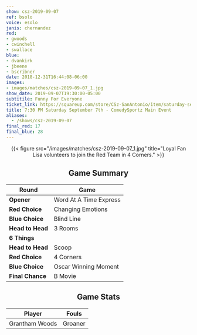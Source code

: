 ```yaml
---
show: csz-2019-09-07
ref: bsolo
voice: esolo
janis: chernandez
red:
- gwoods
- cwinchell
- swallace
blue:
- dvankirk
- jbeene
- bscribner
date: 2018-12-31T16:44:08-06:00
images:
- images/matches/csz-2019-09-07_1.jpg
show_date: 2019-09-07T19:30:00-05:00
subtitile: Funny For Everyone
ticket_link: https://squareup.com/store/CSz-SanAntonio/item/saturday-sept-th-pm-comedysportz-main-event
title: 7:30 PM Saturday September 7th - ComedySportz Main Event
aliases:
  - /shows/csz-2019-09-07
final_red: 17
final_blue: 28
---
```


<center>

{{< figure src="/images/matches/csz-2019-09-07_1.jpg" title="Loyal Fan Lisa volunteers to join the Red Team in 4 Corners." >}}

## Game Summary

| **Round** | **Game** |
|--------------|------|
| **Opener**       |Word At A Time Express|
| **Red Choice**   |Changing Emotions|
| **Blue Choice**  |Blind Line|
| **Head to Head** |3 Rooms|
| **6 Things**     |      |
| **Head to Head** |Scoop|
| **Red Choice**   |4 Corners|
| **Blue Choice**  |Oscar Winning Moment|
| **Final Chance** |B Movie|

## Game Stats

| **Player** | **Fouls** |
|--------|-------|
|Grantham Woods|Groaner|


</center>
